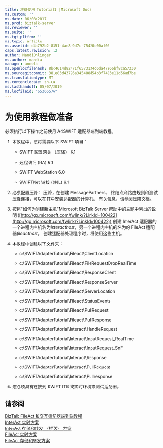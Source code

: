 ```yaml
---
title: 准备使用 Tutorial1 |Microsoft Docs
ms.custom: ''
ms.date: 06/08/2017
ms.prod: biztalk-server
ms.reviewer: ''
ms.suite: ''
ms.tgt_pltfrm: ''
ms.topic: article
ms.assetid: d4a792b2-8351-4ae8-9d7c-75420c00af03
caps.latest.revision: 12
author: MandiOhlinger
ms.author: mandia
manager: anneta
ms.openlocfilehash: 8bc4614d82471f6573134c6da47966bf8ca57330
ms.sourcegitcommit: 381e83d43796a345488d54b3f7413e11d56ad7be
ms.translationtype: MT
ms.contentlocale: zh-CN
ms.lasthandoff: 05/07/2019
ms.locfileid: "65366576"
---
```

# <a name="preparing-to-use-the-tutorial"></a>为使用教程做准备
必须执行以下操作之前使用 A4SWIFT 适配器端到端教程。  
  
1.  本教程中，您将需要以下 SWIFT 项目：  
  
    -   SWIFT 联盟网关 （压降） 6.1  
  
    -   远程访问 (RA) 6.1  
  
    -   SWIFT WebStation 6.0  
  
    -   SWIFTNet 链接 (SNL) 6.1  
  
2.  必须配置压降： 压降，在创建 MessagePartners、 终结点和路由规则和测试压降连接，可以在其中安装适配器的计算机。 有关信息，请参阅压降文档。  
  
3.  按照"如何为创建新主机"Microsoft BizTalk Server 帮助中的主题中列出的说明 ([http://go.microsoft.com/fwlink/?LinkId=100422](http://go.microsoft.com/fwlink/?LinkId=100422)) 创建 InterAct 适配器的一个进程内主机名为*interacthost*，另一个进程内主机的名为的 FileAct 适配器*fileacthost*。 创建适配器处理程序时，将使用这些主机。  
  
4.  本教程中创建以下文件夹：  
  
    -   c:\SWIFTAdapterTutorial\Fileact\ClientLocation  
  
    -   c:\SWIFTAdapterTutorial\Fileact\FileRequestDropRealTime  
  
    -   c:\SWIFTAdapterTutorial\Fileact\ResponseClient  
  
    -   c:\SWIFTAdapterTutorial\Fileact\ResponseServer  
  
    -   c:\SWIFTAdapterTutorial\Fileact\ServerLocation  
  
    -   c:\SWIFTAdapterTutorial\Fileact\StatusEvents  
  
    -   c:\SWIFTAdapterTutorial\Fileact\PullRequest  
  
    -   c:\SWIFTAdapterTutorial\Fileact\PullResponse  
  
    -   c:\SWIFTAdapterTutorial\Interact\HandleRequest  
  
    -   c:\SWIFTAdapterTutorial\Interact\InputRequest_RealTime  
  
    -   c:\SWIFTAdapterTutorial\Interact\InputRequest_SnF  
  
    -   c:\SWIFTAdapterTutorial\Interact\Response  
  
    -   c:\SWIFTAdapterTutorial\Interact\PullRequest  
  
    -   c:\SWIFTAdapterTutorial\Interact\Pullresponse  
  
5.  您必须具有连接到 SWIFT ITB 或实时环境来测试适配器。  
  
## <a name="see-also"></a>请参阅  
 [BizTalk FileAct 和交互适配器端到端教程](../../adapters-and-accelerators/fileact-interact/biztalk-fileact-and-interact-adapters-end-to-end-tutorial.md)   
 [InterAct 实时方案](../../adapters-and-accelerators/fileact-interact/interact-real-time-scenario.md)   
 [InterAct 存储和转发 （推送） 方案](../../adapters-and-accelerators/fileact-interact/interact-store-and-forward-push-scenario.md)   
 [FileAct 实时方案](../../adapters-and-accelerators/fileact-interact/fileact-real-time-scenario.md)   
 [FileAct 存储和转发方案](../../adapters-and-accelerators/fileact-interact/fileact-store-and-forward-scenario.md)